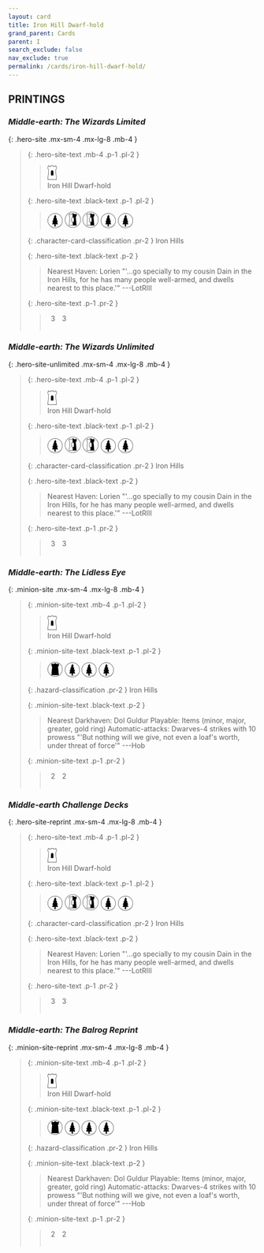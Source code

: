 ```yaml
---
layout: card
title: Iron Hill Dwarf-hold
grand_parent: Cards
parent: I
search_exclude: false
nav_exclude: true
permalink: /cards/iron-hill-dwarf-hold/
---
```


## PRINTINGS


### _Middle-earth: The Wizards Limited_

{: .hero-site .mx-sm-4 .mx-lg-8 .mb-4 }
> {: .hero-site-text .mb-4 .p-1 .pl-2 }
> > <div class="card-mp"><img src="/assets/images/free-hold.svg"></div>
> > <div class="character-card-name">Iron Hill Dwarf-hold</div>
>
> {: .hero-site-text .black-text .p-1 .pl-2 }
> > ![](/assets/images/wilderness.svg) ![](/assets/images/border-land.svg) ![](/assets/images/border-land.svg) ![](/assets/images/wilderness.svg) ![](/assets/images/wilderness.svg)
>
> {: .character-card-classification .pr-2 }
> Iron Hills
>
> {: .hero-site-text .black-text .p-2 }
> > Nearest Haven: Lorien  "'...go specially to my cousin Dain in the Iron Hills, for he has many people well-armed, and dwells nearest to this place.'" ---LotRIII 
> 
> {: .hero-site-text .p-1 .pr-2 }
> > <div class="hero-site-draw"><span class="hero-you-draw">&ensp;3&ensp;</span><span class="hero-opp-draw">&ensp;3&ensp;</span></div>
> > <div class="card-corruption">&nbsp;</div>

### _Middle-earth: The Wizards Unlimited_

{: .hero-site-unlimited .mx-sm-4 .mx-lg-8 .mb-4 }
> {: .hero-site-text .mb-4 .p-1 .pl-2 }
> > <div class="card-mp"><img src="/assets/images/free-hold.svg"></div>
> > <div class="character-card-name">Iron Hill Dwarf-hold</div>
>
> {: .hero-site-text .black-text .p-1 .pl-2 }
> > ![](/assets/images/wilderness.svg) ![](/assets/images/border-land.svg) ![](/assets/images/border-land.svg) ![](/assets/images/wilderness.svg) ![](/assets/images/wilderness.svg)
>
> {: .character-card-classification .pr-2 }
> Iron Hills
>
> {: .hero-site-text .black-text .p-2 }
> > Nearest Haven: Lorien  "'...go specially to my cousin Dain in the Iron Hills, for he has many people well-armed, and dwells nearest to this place.'" ---LotRIII 
> 
> {: .hero-site-text .p-1 .pr-2 }
> > <div class="hero-site-draw"><span class="hero-you-draw">&ensp;3&ensp;</span><span class="hero-opp-draw">&ensp;3&ensp;</span></div>
> > <div class="card-corruption">&nbsp;</div>

### _Middle-earth: The Lidless Eye_

{: .minion-site .mx-sm-4 .mx-lg-8 .mb-4 }
> {: .minion-site-text .mb-4 .p-1 .pl-2 }
> > <div class="card-mp"><img src="/assets/images/free-hold.svg"></div>
> > <div class="card-name">Iron Hill Dwarf-hold</div>
>
> {: .minion-site-text .black-text .p-1 .pl-2 }
> > ![](/assets/images/dark-domain.svg) ![](/assets/images/wilderness.svg) ![](/assets/images/wilderness.svg) ![](/assets/images/wilderness.svg)
>
> {: .hazard-classification .pr-2 }
> Iron Hills
>
> {: .minion-site-text .black-text .p-2 }
> > Nearest Darkhaven: Dol Guldur Playable: Items (minor, major, greater, gold ring) Automatic-attacks: Dwarves-4 strikes with 10 prowess  "'But nothing will we give, not even a loaf's worth, under threat of force'" ---Hob 
> 
> {: .minion-site-text .p-1 .pr-2 }
> > <div class="hero-site-draw"><span class="minion-you-draw">&ensp;2&ensp;</span><span class="minion-opp-draw">&ensp;2&ensp;</span></div>
> > <div class="card-corruption">&nbsp;</div>

### _Middle-earth Challenge Decks_

{: .hero-site-reprint .mx-sm-4 .mx-lg-8 .mb-4 }
> {: .hero-site-text .mb-4 .p-1 .pl-2 }
> > <div class="card-mp"><img src="/assets/images/free-hold.svg"></div>
> > <div class="character-card-name">Iron Hill Dwarf-hold</div>
>
> {: .hero-site-text .black-text .p-1 .pl-2 }
> > ![](/assets/images/wilderness.svg) ![](/assets/images/border-land.svg) ![](/assets/images/border-land.svg) ![](/assets/images/wilderness.svg) ![](/assets/images/wilderness.svg)
>
> {: .character-card-classification .pr-2 }
> Iron Hills
>
> {: .hero-site-text .black-text .p-2 }
> > Nearest Haven: Lorien  "'...go specially to my cousin Dain in the Iron Hills, for he has many people well-armed, and dwells nearest to this place.'" ---LotRIII 
> 
> {: .hero-site-text .p-1 .pr-2 }
> > <div class="hero-site-draw"><span class="hero-you-draw">&ensp;3&ensp;</span><span class="hero-opp-draw">&ensp;3&ensp;</span></div>
> > <div class="card-corruption">&nbsp;</div>

### _Middle-earth: The Balrog Reprint_

{: .minion-site-reprint .mx-sm-4 .mx-lg-8 .mb-4 }
> {: .minion-site-text .mb-4 .p-1 .pl-2 }
> > <div class="card-mp"><img src="/assets/images/free-hold.svg"></div>
> > <div class="card-name">Iron Hill Dwarf-hold</div>
>
> {: .minion-site-text .black-text .p-1 .pl-2 }
> > ![](/assets/images/dark-domain.svg) ![](/assets/images/wilderness.svg) ![](/assets/images/wilderness.svg) ![](/assets/images/wilderness.svg)
>
> {: .hazard-classification .pr-2 }
> Iron Hills
>
> {: .minion-site-text .black-text .p-2 }
> > Nearest Darkhaven: Dol Guldur Playable: Items (minor, major, greater, gold ring) Automatic-attacks: Dwarves-4 strikes with 10 prowess  "'But nothing will we give, not even a loaf's worth, under threat of force'" ---Hob 
> 
> {: .minion-site-text .p-1 .pr-2 }
> > <div class="hero-site-draw"><span class="minion-you-draw">&ensp;2&ensp;</span><span class="minion-opp-draw">&ensp;2&ensp;</span></div>
> > <div class="card-corruption">&nbsp;</div>
